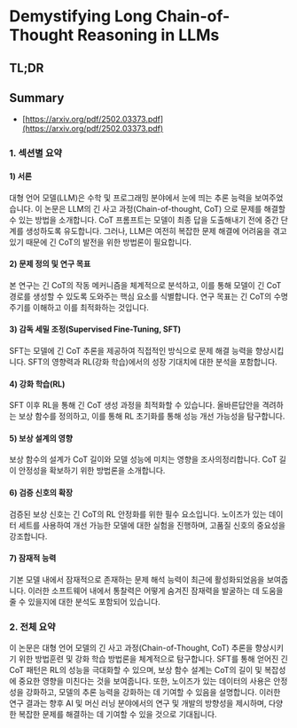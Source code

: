 # Demystifying Long Chain-of-Thought Reasoning in LLMs
## TL;DR
## Summary
- [https://arxiv.org/pdf/2502.03373.pdf](https://arxiv.org/pdf/2502.03373.pdf)

### 1. 섹션별 요약

#### 1) 서론
대형 언어 모델(LLM)은 수학 및 프로그래밍 분야에서 눈에 띄는 추론 능력을 보여주었습니다. 이 논문은 LLM의 긴 사고 과정(Chain-of-thought, CoT) 으로 문제를 해결할 수 있는 방법을 소개합니다. CoT 프롬프트는 모델이 최종 답을 도출해내기 전에 중간 단계를 생성하도록 유도합니다. 그러나, LLM은 여전히 복잡한 문제 해결에 어려움을 겪고 있기 때문에 긴 CoT의 발전을 위한 방법론이 필요합니다.

#### 2) 문제 정의 및 연구 목표
본 연구는 긴 CoT의 작동 메커니즘을 체계적으로 분석하고, 이를 통해 모델이 긴 CoT 경로를 생성할 수 있도록 도와주는 핵심 요소를 식별합니다. 연구 목표는 긴 CoT의 수명 주기를 이해하고 이를 최적화하는 것입니다.

#### 3) 감독 세밀 조정(Supervised Fine-Tuning, SFT)
SFT는 모델에 긴 CoT 추론을 제공하여 직접적인 방식으로 문제 해결 능력을 향상시킵니다. SFT의 영향력과 RL(강화 학습)에서의 성장 기대치에 대한 분석을 포함합니다.

#### 4) 강화 학습(RL)
SFT 이후 RL을 통해 긴 CoT 생성 과정을 최적화할 수 있습니다. 올바른답안을 격려하는 보상 함수를 정의하고, 이를 통해 RL 초기화를 통해 성능 개선 가능성을 탐구합니다.

#### 5) 보상 설계의 영향
보상 함수의 설계가 CoT 길이와 모델 성능에 미치는 영향을 조사의정리합니다. CoT 길이 안정성을 확보하기 위한 방법론을 소개합니다.

#### 6) 검증 신호의 확장 
검증된 보상 신호는 긴 CoT의 RL 안정화를 위한 필수 요소입니다. 노이즈가 있는 데이터 세트를 사용하여 개선 가능한 모델에 대한 실험을 진행하며, 고품질 신호의 중요성을 강조합니다.

#### 7) 잠재적 능력
기본 모델 내에서 잠재적으로 존재하는 문제 해석 능력이 최근에 활성화되었음을 보여줍니다. 이러한 소프트웨어 내에서 통찰력은 어떻게 숨겨진 잠재력을 발굴하는 데 도움을 줄 수 있을지에 대한 분석도 포함되어 있습니다.

### 2. 전체 요약
이 논문은 대형 언어 모델의 긴 사고 과정(Chain-of-Thought, CoT) 추론을 향상시키기 위한 방법훈련 및 강화 학습 방법론을 체계적으로 탐구합니다. SFT를 통해 얻어진 긴 CoT 패턴은 RL의 성능을 극대화할 수 있으며, 보상 함수 설계는 CoT의 길이 및 복잡성에 중요한 영향을 미친다는 것을 보여줍니다. 또한, 노이즈가 있는 데이터의 사용은 안정성을 강화하고, 모델의 추론 능력을 강화하는 데 기여할 수 있음을 설명합니다. 이러한 연구 결과는 향후 AI 및 머신 러닝 분야에서의 연구 및 개발의 방향성을 제시하며, 다양한 복잡한 문제를 해결하는 데 기여할 수 있을 것으로 기대됩니다.
